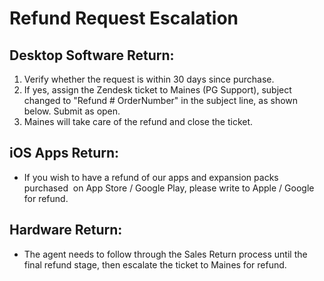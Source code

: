 # Refund Request Escalation
## Desktop Software Return:  
  
1. Verify whether the request is within 30 days since purchase.  
2. If yes, assign the Zendesk ticket to Maines (PG Support), subject changed to "Refund # OrderNumber" in the subject line, as shown below. Submit as open.  
3. Maines will take care of the refund and close the ticket.  


## iOS Apps Return:  
  
- If you wish to have a refund of our apps and expansion packs purchased  on App Store / Google Play, please write to Apple / Google for refund.  


## Hardware Return:  
  
- The agent needs to follow through the Sales Return process until the final refund stage, then escalate the ticket to Maines for refund.